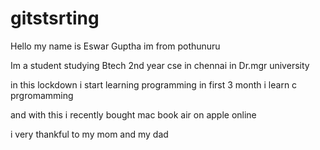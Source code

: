 # gitstsrting

Hello my name is Eswar Guptha
im from pothunuru

Im a student studying Btech 2nd year cse in chennai in Dr.mgr university

in this lockdown i start learning programming 
in first 3 month i learn c prgromamming

and with this i recently bought mac book air on apple online 

i very thankful to my mom and my dad 


